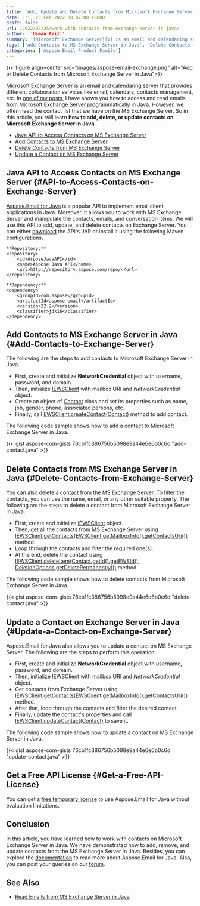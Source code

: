 ```yaml
---
title: 'Add, Update and Delete Contacts from Microsoft Exchange Server in Java'
date: Fri, 25 Feb 2022 08:07:00 +0000
draft: false
url: /2022/02/25/work-with-contacts-from-exchange-server-in-java/
author: ''Usman Aziz''
summary: '[Microsoft Exchange Server][1] is an email and calendaring server that provides different collaboration services like email, calendars, contacts management, etc. In [one of my posts][2], I have shown you how to access and read emails from Microsoft Exchange Server programmatically in Java. However, we often need the contact list that we have on the MS Exchange Server. So in this article, you will learn **how to add, delete, or update contacts on Microsoft Exchange Server in Java**.'
tags: ['Add Contacts to MS Exchange Server in Java', 'Delete Contacts from MS Exchange Server in Java', 'Java API to Access Contacts on MS Exchange Server', 'Update a Contact on MS Exchange Server in Java']
categories: ['Aspose.Email Product Family']
---
```




{{< figure align=center src="images/aspose-email-exchange.png" alt="Add or Delete Contacts from Microsoft Exchange Server in Java">}}


[Microsoft Exchange Server][3] is an email and calendaring server that provides different collaboration services like email, calendars, contacts management, etc. In [one of my posts][4], I have shown you how to access and read emails from Microsoft Exchange Server programmatically in Java. However, we often need the contact list that we have on the MS Exchange Server. So in this article, you will learn **how to add, delete, or update contacts on Microsoft Exchange Server in Java**.

*   [Java API to Access Contacts on MS Exchange Server][5]
*   [Add Contacts to MS Exchange Server][6]
*   [Delete Contacts from MS Exchange Server][7]
*   [Update a Contact on MS Exchange Server][8]

## Java API to Access Contacts on MS Exchange Server {#API-to-Access-Contacts-on-Exchange-Server}

[Aspose.Email for Java][9] is a popular API to implement email client applications in Java. Moreover, it allows you to work with MS Exchange Server and manipulate the contacts, emails, and conversation items. We will use this API to add, update, and delete contacts on Exchange Server. You can either [download][10] the API's JAR or install it using the following Maven configurations.

```
**Repository:**
<repository>
    <id>AsposeJavaAPI</id>
    <name>Aspose Java API</name>
    <url>http://repository.aspose.com/repo/</url>
</repository>

**Dependency:**
<dependency>
    <groupId>com.aspose</groupId>
    <artifactId>aspose-email</artifactId>
    <version>22.2</version>
    <classifier>jdk16</classifier>
</dependency>
```

## Add Contacts to MS Exchange Server in Java {#Add-Contacts-to-Exchange-Server}

The following are the steps to add contacts to Microsoft Exchange Server in Java.

*   First, create and initialize **NetworkCredential** object with username, password, and domain.
*   Then, initialize [IEWSClient][11] with mailbox URI and _NetworkCredential_ object.
*   Create an object of [Contact][12] class and set its properties such as name, job, gender, phone, associated persons, etc.
*   Finally, call [EWSClient.createContact(Contact)][13] method to add contact.

The following code sample shows how to add a contact to Microsoft Exchange Server in Java.

{{< gist aspose-com-gists 76cb1fc386756b5098e9a44e6e6b0c6d "add-contact.java" >}}

## Delete Contacts from MS Exchange Server in Java {#Delete-Contacts-from-Exchange-Server}

You can also delete a contact from the MS Exchange Server. To filter the contacts, you can use the name, email, or any other suitable property. The following are the steps to delete a contact from Microsoft Exchange Server in Java.

*   First, create and initialize [IEWSClient][14] object.
*   Then, get all the contacts from MS Exchange Server using [IEWSClient.getContacts(EWSClient.getMailboxInfo().getContactsUri())][15] method.
*   Loop through the contacts and filter the required one(s).
*   At the end, delete the contact using [IEWSClient.deleteItem(Contact.getId().getEWSId(), DeletionOptions.getDeletePermanently())][16] method.

The following code sample shows how to delete contacts from Microsoft Exchange Server in Java.

{{< gist aspose-com-gists 76cb1fc386756b5098e9a44e6e6b0c6d "delete-contact.java" >}}

## Update a Contact on Exchange Server in Java {#Update-a-Contact-on-Exchange-Server}

Aspose.Email for Java also allows you to update a contact on MS Exchange Server. The following are the steps to perform this operation.

*   First, create and initialize **NetworkCredential** object with username, password, and domain.
*   Then, initialize [IEWSClient][17] with mailbox URI and _NetworkCredential_ object.
*   Get contacts from Exchange Server using [IEWSClient.getContacts(EWSClient.getMailboxInfo().getContactsUri())][18] method.
*   After that, loop through the contacts and filter the desired contact.
*   Finally, update the contact's properties and call [IEWSClient.updateContact(Contact)][19] to save it.

The following code sample shows how to update a contact on MS Exchange Server in Java.

{{< gist aspose-com-gists 76cb1fc386756b5098e9a44e6e6b0c6d "update-contact.java" >}}

## Get a Free API License {#Get-a-Free-API-License}

You can get a [free temporary license][20] to use Aspose.Email for Java without evaluation limitations.

## Conclusion

In this article, you have learned how to work with contacts on Microsoft Exchange Server in Java. We have demonstrated how to add, remove, and update contacts from the MS Exchange Server in Java. Besides, you can explore the [documentation][21] to read more about Aspose.Email for Java. Also, you can post your queries on our [forum][22].

## See Also

*   [Read Emails from MS Exchange Server in Java][23]




[1]: https://en.wikipedia.org/wiki/Microsoft_Exchange_Server
[2]: https://blog.aspose.com/2021/03/22/read-emails-from-ms-exchange-server-using-java/
[3]: https://en.wikipedia.org/wiki/Microsoft_Exchange_Server
[4]: https://blog.aspose.com/2021/03/22/read-emails-from-ms-exchange-server-using-java/
[5]: #API-to-Access-Contacts-on-Exchange-Server
[6]: #Add-Contacts-to-Exchange-Server
[7]: #Delete-Contacts-from-Exchange-Server
[8]: #Update-a-Contact-on-Exchange-Server
[9]: https://products.aspose.com/email/java
[10]: https://downloads.aspose.com/email/java
[11]: https://apireference.aspose.com/email/java/com.aspose.email/IEWSClient
[12]: https://apireference.aspose.com/email/java/com.aspose.email/Contact
[13]: https://apireference.aspose.com/email/java/com.aspose.email/IEWSClient#createContact(com.aspose.email.Contact)
[14]: https://apireference.aspose.com/email/java/com.aspose.email/IEWSClient
[15]: https://apireference.aspose.com/email/java/com.aspose.email/IEWSClient#getContacts(java.lang.String)
[16]: https://apireference.aspose.com/email/java/com.aspose.email/IEWSClient#deleteItem(java.lang.String,%20com.aspose.email.DeletionOptions)
[17]: https://apireference.aspose.com/email/java/com.aspose.email/IEWSClient
[18]: https://apireference.aspose.com/email/java/com.aspose.email/IEWSClient#getContacts(java.lang.String)
[19]: https://apireference.aspose.com/email/java/com.aspose.email/IEWSClient#updateContact(com.aspose.email.Contact)
[20]: https://purchase.aspose.com/temporary-license
[21]: https://docs.aspose.com/email/java/
[22]: https://forum.aspose.com/
[23]: https://blog.aspose.com/2021/03/22/read-emails-from-ms-exchange-server-using-java/




